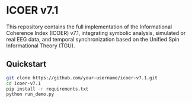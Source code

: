 # ICOER v7.1

This repository contains the full implementation of the Informational Coherence Index (ICOER) v7.1, integrating symbolic analysis, simulated or real EEG data, and temporal synchronization based on the Unified Spin Informational Theory (TGU).

## Quickstart

```bash
git clone https://github.com/your-username/icoer-v7.1.git
cd icoer-v7.1
pip install -r requirements.txt
python run_demo.py
